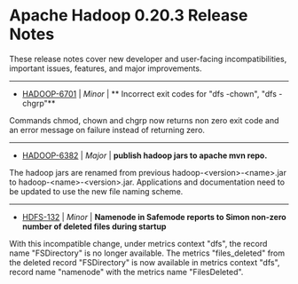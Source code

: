 
<!---
# Licensed to the Apache Software Foundation (ASF) under one
# or more contributor license agreements.  See the NOTICE file
# distributed with this work for additional information
# regarding copyright ownership.  The ASF licenses this file
# to you under the Apache License, Version 2.0 (the
# "License"); you may not use this file except in compliance
# with the License.  You may obtain a copy of the License at
#
#     http://www.apache.org/licenses/LICENSE-2.0
#
# Unless required by applicable law or agreed to in writing, software
# distributed under the License is distributed on an "AS IS" BASIS,
# WITHOUT WARRANTIES OR CONDITIONS OF ANY KIND, either express or implied.
# See the License for the specific language governing permissions and
# limitations under the License.
-->
# Apache Hadoop  0.20.3 Release Notes

These release notes cover new developer and user-facing incompatibilities, important issues, features, and major improvements.


---

* [HADOOP-6701](https://issues.apache.org/jira/browse/HADOOP-6701) | *Minor* | ** Incorrect exit codes for "dfs -chown", "dfs -chgrp"**

Commands chmod, chown and chgrp now returns non zero exit code and an error message on failure instead of returning zero.


---

* [HADOOP-6382](https://issues.apache.org/jira/browse/HADOOP-6382) | *Major* | **publish hadoop jars to apache mvn repo.**

The hadoop jars are renamed  from previous hadoop-\<version\>-\<name\>.jar to hadoop-\<name\>-\<version\>.jar. Applications and documentation need to be updated to use the new file naming scheme.


---

* [HDFS-132](https://issues.apache.org/jira/browse/HDFS-132) | *Minor* | **Namenode in Safemode reports to Simon non-zero number of deleted files during startup**

With this incompatible change, under metrics context "dfs", the record name "FSDirectory" is no longer available. The metrics "files\_deleted" from the deleted record "FSDirectory" is now available in metrics context "dfs", record name "namenode" with the metrics name "FilesDeleted".



